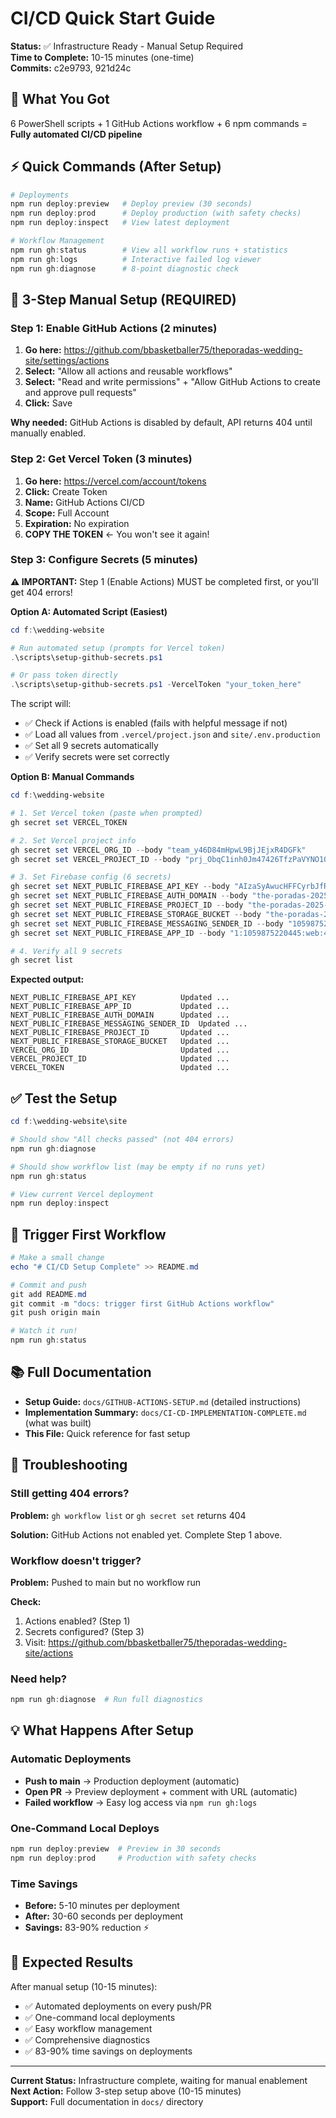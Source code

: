 # CI/CD Quick Start Guide

**Status:** ✅ Infrastructure Ready - Manual Setup Required  
**Time to Complete:** 10-15 minutes (one-time)  
**Commits:** c2e9793, 921d24c

## 🎯 What You Got

6 PowerShell scripts + 1 GitHub Actions workflow + 6 npm commands = **Fully automated CI/CD pipeline**

## ⚡ Quick Commands (After Setup)

```powershell
# Deployments
npm run deploy:preview   # Deploy preview (30 seconds)
npm run deploy:prod      # Deploy production (with safety checks)
npm run deploy:inspect   # View latest deployment

# Workflow Management  
npm run gh:status        # View all workflow runs + statistics
npm run gh:logs          # Interactive failed log viewer
npm run gh:diagnose      # 8-point diagnostic check
```

## 🚀 3-Step Manual Setup (REQUIRED)

### Step 1: Enable GitHub Actions (2 minutes)

1. **Go here:** <https://github.com/bbasketballer75/theporadas-wedding-site/settings/actions>
2. **Select:** "Allow all actions and reusable workflows"
3. **Select:** "Read and write permissions" + "Allow GitHub Actions to create and approve pull requests"
4. **Click:** Save

**Why needed:** GitHub Actions is disabled by default, API returns 404 until manually enabled.

### Step 2: Get Vercel Token (3 minutes)

1. **Go here:** <https://vercel.com/account/tokens>
2. **Click:** Create Token
3. **Name:** GitHub Actions CI/CD
4. **Scope:** Full Account
5. **Expiration:** No expiration
6. **COPY THE TOKEN** ← You won't see it again!

### Step 3: Configure Secrets (5 minutes)

**⚠️ IMPORTANT:** Step 1 (Enable Actions) MUST be completed first, or you'll get 404 errors!

**Option A: Automated Script (Easiest)**

```powershell
cd f:\wedding-website

# Run automated setup (prompts for Vercel token)
.\scripts\setup-github-secrets.ps1

# Or pass token directly
.\scripts\setup-github-secrets.ps1 -VercelToken "your_token_here"
```

The script will:
- ✅ Check if Actions is enabled (fails with helpful message if not)
- ✅ Load all values from `.vercel/project.json` and `site/.env.production`
- ✅ Set all 9 secrets automatically
- ✅ Verify secrets were set correctly

**Option B: Manual Commands**

```powershell
cd f:\wedding-website

# 1. Set Vercel token (paste when prompted)
gh secret set VERCEL_TOKEN

# 2. Set Vercel project info
gh secret set VERCEL_ORG_ID --body "team_y46D84mHpwL9BjJEjxR4DGFk"
gh secret set VERCEL_PROJECT_ID --body "prj_ObqC1inh0Jm47426TfzPaVYNO10I"

# 3. Set Firebase config (6 secrets)
gh secret set NEXT_PUBLIC_FIREBASE_API_KEY --body "AIzaSyAwucHFFCyrbJfRBxyl7Ofq-Awu2gN29wg"
gh secret set NEXT_PUBLIC_FIREBASE_AUTH_DOMAIN --body "the-poradas-2025-813c7.firebaseapp.com"
gh secret set NEXT_PUBLIC_FIREBASE_PROJECT_ID --body "the-poradas-2025-813c7"
gh secret set NEXT_PUBLIC_FIREBASE_STORAGE_BUCKET --body "the-poradas-2025-813c7.firebasestorage.app"
gh secret set NEXT_PUBLIC_FIREBASE_MESSAGING_SENDER_ID --body "1059875220445"
gh secret set NEXT_PUBLIC_FIREBASE_APP_ID --body "1:1059875220445:web:459a645ef2a245728be434"

# 4. Verify all 9 secrets
gh secret list
```

**Expected output:**

```
NEXT_PUBLIC_FIREBASE_API_KEY          Updated ...
NEXT_PUBLIC_FIREBASE_APP_ID           Updated ...
NEXT_PUBLIC_FIREBASE_AUTH_DOMAIN      Updated ...
NEXT_PUBLIC_FIREBASE_MESSAGING_SENDER_ID  Updated ...
NEXT_PUBLIC_FIREBASE_PROJECT_ID       Updated ...
NEXT_PUBLIC_FIREBASE_STORAGE_BUCKET   Updated ...
VERCEL_ORG_ID                         Updated ...
VERCEL_PROJECT_ID                     Updated ...
VERCEL_TOKEN                          Updated ...
```

## ✅ Test the Setup

```powershell
cd f:\wedding-website\site

# Should show "All checks passed" (not 404 errors)
npm run gh:diagnose

# Should show workflow list (may be empty if no runs yet)
npm run gh:status

# View current Vercel deployment
npm run deploy:inspect
```

## 🎉 Trigger First Workflow

```powershell
# Make a small change
echo "# CI/CD Setup Complete" >> README.md

# Commit and push
git add README.md
git commit -m "docs: trigger first GitHub Actions workflow"
git push origin main

# Watch it run!
npm run gh:status
```

## 📚 Full Documentation

- **Setup Guide:** `docs/GITHUB-ACTIONS-SETUP.md` (detailed instructions)
- **Implementation Summary:** `docs/CI-CD-IMPLEMENTATION-COMPLETE.md` (what was built)
- **This File:** Quick reference for fast setup

## 🔧 Troubleshooting

### Still getting 404 errors?

**Problem:** `gh workflow list` or `gh secret set` returns 404

**Solution:** GitHub Actions not enabled yet. Complete Step 1 above.

### Workflow doesn't trigger?

**Problem:** Pushed to main but no workflow run

**Check:**

1. Actions enabled? (Step 1)
2. Secrets configured? (Step 3)  
3. Visit: <https://github.com/bbasketballer75/theporadas-wedding-site/actions>

### Need help?

```powershell
npm run gh:diagnose  # Run full diagnostics
```

## 💡 What Happens After Setup

### Automatic Deployments

- **Push to main** → Production deployment (automatic)
- **Open PR** → Preview deployment + comment with URL (automatic)
- **Failed workflow** → Easy log access via `npm run gh:logs`

### One-Command Local Deploys

```powershell
npm run deploy:preview  # Preview in 30 seconds
npm run deploy:prod     # Production with safety checks
```

### Time Savings

- **Before:** 5-10 minutes per deployment
- **After:** 30-60 seconds per deployment
- **Savings:** 83-90% reduction ⚡

## 🎯 Expected Results

After manual setup (10-15 minutes):

- ✅ Automated deployments on every push/PR
- ✅ One-command local deployments  
- ✅ Easy workflow management
- ✅ Comprehensive diagnostics
- ✅ 83-90% time savings on deployments

---

**Current Status:** Infrastructure complete, waiting for manual enablement  
**Next Action:** Follow 3-step setup above (10-15 minutes)  
**Support:** Full documentation in `docs/` directory
